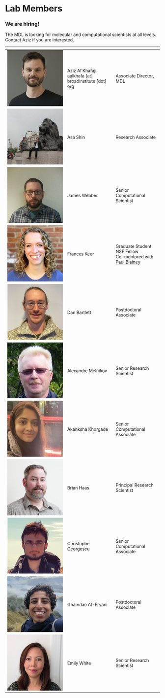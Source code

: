 # Lab Members

<!-- 
the empty comments in the header are necessary to convince markdown it is a table.
-->

### We are hiring!

The MDL is looking for molecular and computational scientists at all levels. Contact Aziz if you are interested.

| | <!-- --> | <!-- -->
|-|----------|---------
| ![Aziz Al'Khafaji](img/aziz.jpeg) | Aziz Al'Khafaji <br/> aalkhafa \[at\] broadinstitute \[dot\] org | Associate Director, MDL
| ![Asa Shin](img/asa.jpeg) | Asa Shin | Research Associate
| ![James Webber](img/james.jpg) | James Webber | Senior Computational Scientist
| ![Frances Keer](img/frances.png) | Frances Keer | Graduate Student <br/>NSF Fellow<br/>Co-mentored with [Paul Blainey](http://blainey.mit.edu/)
| ![Dan Bartlett](img/dan.png) | Dan Bartlett | Postdoctoral Associate
| ![Alexandre Melnikov](img/alex.jpg) | Alexandre Melnikov | Senior Research Scientist
| ![Akanksha Khorgade](img/akanksha.jpg) | Akanksha Khorgade | Senior Computational Associate
| ![Brian Haas](img/brian.png) | Brian Haas | Principal Research Scientist
| ![Christophe Georgescu](img/christophe.png) | Christophe Georgescu | Senior Computational Associate
| ![Ghamdan Al-Eryani](img/gammy.png) | Ghamdan Al-Eryani | Postdoctoral Associate
| ![Emily White](img/emily.jpg) | Emily White | Senior Research Scientist
